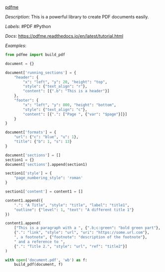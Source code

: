 [pdfme](https://github.com/aFelipeSP/pdfme)

*Description*: This is a powerful library to create PDF documents easily.

*Labels*: #PDF #Python

*Docs*: https://pdfme.readthedocs.io/en/latest/tutorial.html

*Examples*:

```python
from pdfme import build_pdf

document = {}

document['running_sections'] = {
    "header": {
        "x": "left", "y": 20, "height": "top",
        "style": {"text_align": "r"},
        "content": [{".b": "This is a header"}]
    },
    "footer": {
        "x": "left", "y": 800, "height": "bottom",
        "style": {"text_align": "c"},
        "content": [{".": ["Page ", {"var": "$page"}]}]
    }
}

document['formats'] = {
    "url": {"c": "blue", "u": 1},
    "title": {"b": 1, "s": 13}
}

document['sections'] = []
section1 = {}
document['sections'].append(section1)

section1['style'] = {
    "page_numbering_style": 'roman'
}

section1['content'] = content1 = []

content1.append({
    ".": "A Title", "style": "title", "label": "title1",
    "outline": {"level": 1, "text": "A different title 1"}
})

content1.append(
    ["This is a paragraph with a ", {".b;c:green": "bold green part"}, ", a ",
    {".": "link", "style": "url", "uri": "https://some.url.com"},
    ", a footnote", {"footnote": "description of the footnote"},
    " and a reference to ",
    {".": "Title 2.", "style": "url", "ref": "title2"}]
)

with open('document.pdf', 'wb') as f:
    build_pdf(document, f)
```
